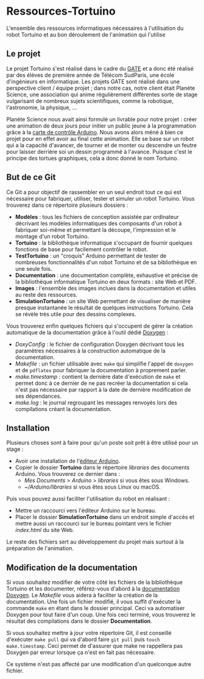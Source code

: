 # Ressources-Tortuino
L'ensemble des ressources informatiques nécessaires à l'utilisation du robot 
Tortuino et au bon déroulement de l'animation qui l'utilise


## Le projet

Le projet Tortuino s'est réalisé dans le cadre du [GATE](https://gate.wp.telecom-sudparis.eu/ "GATE TSP")
et a donc été réalisé par des élèves de première année de Télécom SudParis, une
école d'ingénieurs en informatique. Les projets GATE sont réalisé dans une perspective
client / équipe projet ; dans notre cas, notre client était Planète Science, une
association qui anime régulièrement différentes sorte de stage vulgarisant de
nombreux sujets scientifiques, comme la robotique, l'astronomie, la physique, ...

Planète Science nous avait ainsi formulé un livrable pour notre projet : créer
une animation de deux jours pour initier un public jeune à la programmation grâce
à la [carte de contrôle Arduino](https://www.arduino.cc/ "Arduino"). Nous avons
alors méné à bien ce projet pour en effet avoir au final cette animation. Elle
se base sur un robot qui a la capacité d'avancer, de tourner et de monter ou
descendre un feutre pour laisser derrière soi un dessin programmé à l'avance.
Puisque c'est le principe des tortues graphiques, cela a donc donné le nom Tortuino.


## But de ce Git

Ce Git a pour objectif de rassembler en un seul endroit tout ce qui est 
nécessaire pour fabriquer, utiliser, tester et simuler un robot Tortuino. Vous 
trouverez dans ce répertoire plusieurs dossiers :

* **Modèles** : tous les fichiers de conception assistée par ordinateur décrivant 
les modèles informatiques des composants d'un robot à fabriquer soi-même et 
permettant la découpe, l'impression et le montage d'un robot Tortuino.
* **Tortuino** : la bibliothèque informatique s'occupant de fournir quelques
fonctions de base pour facilement contrôler le robot.
* **TestTortuino** : un "croquis" Arduino permettant de tester de nombreuses 
fonctionnalités d'un robot Tortuino et de sa bibliothèque en une seule fois.
* **Documentation** : une documentation complète, exhaustive et précise de la 
bibliothèque informatique Tortuino en deux formats : site Web et PDF.
* **Images** : l'ensemble des images inclues dans la documentation et utiles
au reste des ressources.
* **SimulationTortuino** : un site Web permettant de visualiser de manière presque
instantanée le résultat de quelques instructions Tortuino. Cela se révèle très
utile pour des dessins complexes.

Vous trouverez enfin quelques fichiers qui s'occupent de gérer la création
automatique de la documentation grâce à l'outil dédié [Doxygen](http://doxygen.nl/ "Doxygen") :
* _DoxyConfig_ : le fichier de configuration Doxygen décrivant tous les paramètres
nécessaires à la construction automatique de la documentation.
* _Makefile_ : un fichier utilisable avec `make` qui simplifie l'appel de `doxygen`
et de `pdflatex` pour fabriquer la documentation à proprement parler.
* _make.timestamp_ : contient la dernière date d'exécution de `make` et permet donc
à ce dernier de ne pas recréer la documentation si cela n'est pas nécessaire par
rapport à la date de dernière modification de ses dépendances.
* _make.log_ : le journal regroupant les messages renvoyés lors des compilations
créant la documentation.


## Installation

Plusieurs choses sont à faire pour qu'un poste soit prêt à être utilisé pour
un stage :

* Avoir une installation de l'[éditeur Arduino](https://www.arduino.cc/en/Main/Software "Arduino IDE").
* Copier le dossier **Tortuino** dans le répertoire _libraries_ des documents Arduino.
Vous trouverez ce dernier dans :
	* _Mes Documents_ > _Arduino_ > _libraries_ si vous êtes sous Windows.
	* _~/Arduino/libraries_ si vous êtes sous Linux ou macOS.

Puis vous pouvez aussi faciliter l'utilisation du robot en réalisant :

* Mettre un raccourci vers l'éditeur Arduino sur le bureau.
* Placer le dossier **SimulationTortuino** dans un endroit simple d'accès et mettre
aussi un raccourci sur le bureau pointant vers le fichier _index.html_ du site Web.

Le reste des fichiers sert au développement du projet mais surtout à la préparation
de l'animation.


## Modification de la documentation

Si vous souhaitez modifier de votre côté les fichiers de la bibliothèque Tortuino
et les documenter, référez-vous d'abord à la [documentation Doxygen](http://doxygen.nl/manual/index.html "Doxygen manual").
Le _Makefile_ vous aidera à faciliter la création de la documentation. Une fois
un fichier modifié, il vous suffit d'exécuter la commande `make` en étant dans le
dossier principal. Ceci va automatiser Doxygen pour tout faire d'un coup. Une fois 
ceci terminé, vous trouverez le résultat des compilations dans le dossier 
**Documentation**.

Si vous souhaitez mettre à jour votre répertoire Git, il est conseillé d'exécuter
`make pull` qui va d'abord faire `git pull` puis `touch make.timestamp`. Ceci
permet de d'assurer que make ne rappellera pas Doxygen par erreur lorsque ça n'est
en fait pas nécessaire.

Ce système n'est pas affecté par une modification d'un quelconque autre fichier.
